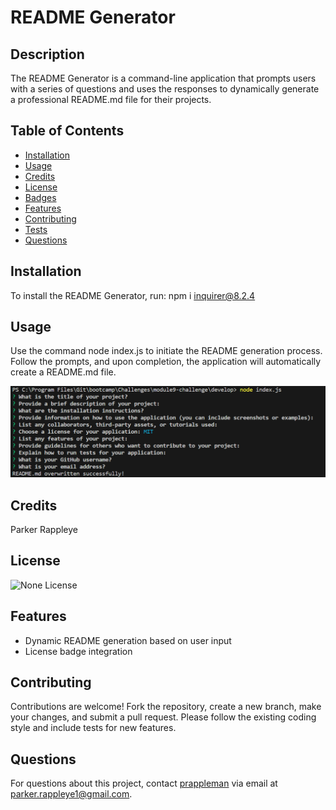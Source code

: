 
# README Generator

## Description
The README Generator is a command-line application that prompts users with a series of questions and uses the responses to dynamically generate a professional README.md file for their projects.

## Table of Contents
- [Installation](#installation)
- [Usage](#usage)
- [Credits](#credits)
- [License](#license)
- [Badges](#badges)
- [Features](#features)
- [Contributing](#contributing)
- [Tests](#tests)
- [Questions](#questions)

## Installation
To install the README Generator, run: npm i inquirer@8.2.4

## Usage
Use the command node index.js to initiate the README generation process. Follow the prompts, and upon completion, the application will automatically create a README.md file.

<img src="develop/assets/terminal.png" title="terminal questions">

## Credits
Parker Rappleye

## License
![None License](https://img.shields.io/badge/License-None-brightgreen)

## Features
- Dynamic README generation based on user input
- License badge integration

## Contributing
Contributions are welcome! Fork the repository, create a new branch, make your changes, and submit a pull request. Please follow the existing coding style and include tests for new features.

## Questions
For questions about this project, contact [prappleman](https://github.com/prappleman) via email at parker.rappleye1@gmail.com.
